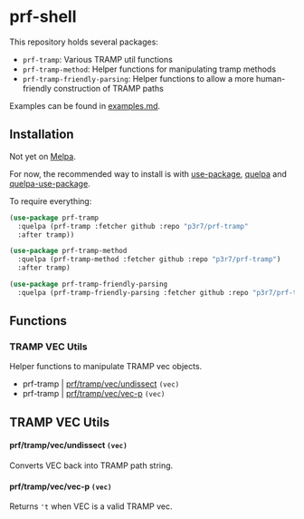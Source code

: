 # prf-shell

This repository holds several packages:

 - `prf-tramp`: Various TRAMP util functions
 - `prf-tramp-method`: Helper functions for manipulating tramp methods
 - `prf-tramp-friendly-parsing`: Helper functions to allow a more human-friendly construction of TRAMP paths

Examples can be found in [examples.md](examples.md).


## Installation

Not yet on [Melpa](https://melpa.org/).

For now, the recommended way to install is with [use-package](https://github.com/jwiegley/use-package), [quelpa](https://github.com/quelpa/quelpa) and [quelpa-use-package](https://github.com/quelpa/quelpa-use-package).

To require everything:

```el
(use-package prf-tramp
  :quelpa (prf-tramp :fetcher github :repo "p3r7/prf-tramp"
  :after tramp))

(use-package prf-tramp-method
  :quelpa (prf-tramp-method :fetcher github :repo "p3r7/prf-tramp")
  :after tramp)

(use-package prf-tramp-friendly-parsing
  :quelpa (prf-tramp-friendly-parsing :fetcher github :repo "p3r7/prf-tramp"))
```


## Functions

### TRAMP VEC Utils

Helper functions to manipulate TRAMP vec objects.

* prf-tramp | [prf/tramp/vec/undissect](#prftrampvecundissect-vec) `(vec)`
* prf-tramp | [prf/tramp/vec/vec-p](#prftrampvecvec-p-vec) `(vec)`


## TRAMP VEC Utils

#### prf/tramp/vec/undissect `(vec)`

Converts VEC back into TRAMP path string.


#### prf/tramp/vec/vec-p `(vec)`

Returns `'t` when VEC is a valid TRAMP vec.
